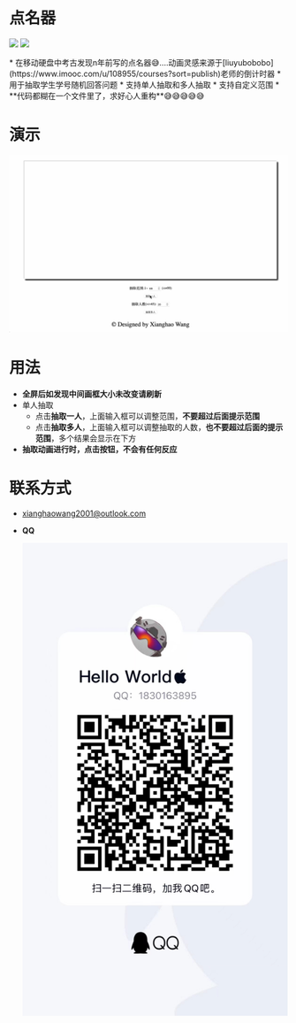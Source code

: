 # 点名器
<p align="left">
    <a href="#"><img src="https://img.shields.io/badge/HTML5-E34F26?style=for-the-badge&logo=html5&logoColor=white" /></a>
    <a href="#"><img src="https://img.shields.io/badge/JavaScript-323330?style=for-the-badge&logo=javascript&logoColor=F7DF1E" /></a>
</p>
* 在移动硬盘中考古发现n年前写的点名器😅....动画灵感来源于[liuyubobobo](https://www.imooc.com/u/108955/courses?sort=publish)老师的倒计时器
* 用于抽取学生学号随机回答问题
* 支持单人抽取和多人抽取
* 支持自定义范围
* **代码都糊在一个文件里了，求好心人重构**😅😅😅😅😅

# 演示
![](imgs/demonstration.gif)

# 用法
* **全屏后如发现中间画框大小未改变请刷新**
* 单人抽取
  * 点击**抽取一人**，上面输入框可以调整范围，**不要超过后面提示范围**
  * 点击**抽取多人**，上面输入框可以调整抽取的人数，**也不要超过后面的提示范围**，多个结果会显示在下方
* **抽取动画进行时，点击按钮，不会有任何反应**

# 联系方式
* [xianghaowang2001@outlook.com](mailto:xianghaowang2001@outlook.com)
* **QQ**

  ![](imgs/qq.jpeg)

  

